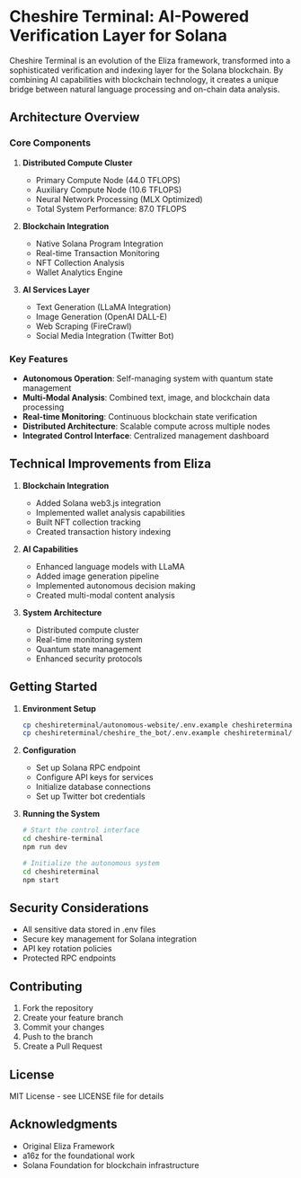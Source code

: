 # Cheshire Terminal: AI-Powered Verification Layer for Solana

Cheshire Terminal is an evolution of the Eliza framework, transformed into a sophisticated verification and indexing layer for the Solana blockchain. By combining AI capabilities with blockchain technology, it creates a unique bridge between natural language processing and on-chain data analysis.

## Architecture Overview

### Core Components

1. **Distributed Compute Cluster**
   - Primary Compute Node (44.0 TFLOPS)
   - Auxiliary Compute Node (10.6 TFLOPS)
   - Neural Network Processing (MLX Optimized)
   - Total System Performance: 87.0 TFLOPS

2. **Blockchain Integration**
   - Native Solana Program Integration
   - Real-time Transaction Monitoring
   - NFT Collection Analysis
   - Wallet Analytics Engine

3. **AI Services Layer**
   - Text Generation (LLaMA Integration)
   - Image Generation (OpenAI DALL-E)
   - Web Scraping (FireCrawl)
   - Social Media Integration (Twitter Bot)

### Key Features

- **Autonomous Operation**: Self-managing system with quantum state management
- **Multi-Modal Analysis**: Combined text, image, and blockchain data processing
- **Real-time Monitoring**: Continuous blockchain state verification
- **Distributed Architecture**: Scalable compute across multiple nodes
- **Integrated Control Interface**: Centralized management dashboard

## Technical Improvements from Eliza

1. **Blockchain Integration**
   - Added Solana web3.js integration
   - Implemented wallet analysis capabilities
   - Built NFT collection tracking
   - Created transaction history indexing

2. **AI Capabilities**
   - Enhanced language models with LLaMA
   - Added image generation pipeline
   - Implemented autonomous decision making
   - Created multi-modal content analysis

3. **System Architecture**
   - Distributed compute cluster
   - Real-time monitoring system
   - Quantum state management
   - Enhanced security protocols

## Getting Started

1. **Environment Setup**
   ```bash
   cp cheshireterminal/autonomous-website/.env.example cheshireterminal/autonomous-website/.env
   cp cheshireterminal/cheshire_the_bot/.env.example cheshireterminal/cheshire_the_bot/.env
   ```

2. **Configuration**
   - Set up Solana RPC endpoint
   - Configure API keys for services
   - Initialize database connections
   - Set up Twitter bot credentials

3. **Running the System**
   ```bash
   # Start the control interface
   cd cheshire-terminal
   npm run dev

   # Initialize the autonomous system
   cd cheshireterminal
   npm start
   ```

## Security Considerations

- All sensitive data stored in .env files
- Secure key management for Solana integration
- API key rotation policies
- Protected RPC endpoints

## Contributing

1. Fork the repository
2. Create your feature branch
3. Commit your changes
4. Push to the branch
5. Create a Pull Request

## License

MIT License - see LICENSE file for details

## Acknowledgments

- Original Eliza Framework
- a16z for the foundational work
- Solana Foundation for blockchain infrastructure
